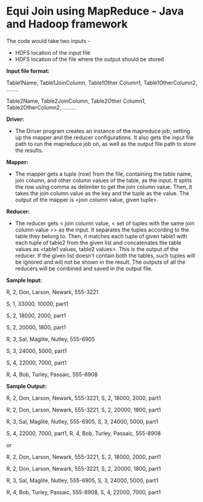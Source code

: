 # Equi Join using MapReduce - Java and Hadoop framework

The code would take two inputs - 
* HDFS location of the input file 
* HDFS location of the file where the output should be stored

**Input file format:**

Table1Name, Table1JoinColumn, Table1Other Column1, Table1OtherColumn2, ……..

Table2Name, Table2JoinColumn, Table2Other Column1, Table2OtherColumn2, ……...

**Driver:**
* The Driver program creates an instance of the mapreduce job, setting up the mapper and the reducer configurations. It also gets the input file path to run the mapreduce job on, as well as the output file path to store the results.  

**Mapper:**
* The mapper gets a tuple (row) from the file, containing the table name, join column, and other column values of the table, as the input. It splits the row using comma as delimiter to get the join column value. Then, it takes the join column value as the key and the tuple as the value. The output of the mapper is <join column value, given tuple>.

**Reducer:**
* The reducer gets < join column value, < set of tuples with the same join column value >> as the input. It separates the tuples according to the table they belong to. Then, it matches each tuple of given table1 with each tuple of table2 from the given list and concatenates the table values as <table1 values, table2 values>. This is the output of the reducer. If the given list doesn't contain both the tables, such tuples will be ignored and will not be shown in the result. The outputs of all the reducers will be combined and saved in the output file. 


**Sample Input:**
  
R, 2, Don, Larson, Newark, 555-3221

S, 1, 33000, 10000, part1
  
S, 2, 18000, 2000, part1
  
S, 2, 20000, 1800, part1
  
R, 3, Sal, Maglite, Nutley, 555-6905
  
S, 3, 24000, 5000, part1
  
S, 4, 22000, 7000, part1
  
R, 4, Bob, Turley, Passaic, 555-8908
  

**Sample Output:**

R, 2, Don, Larson, Newark, 555-3221, S, 2, 18000, 2000, part1
  
R, 2, Don, Larson, Newark, 555-3221, S, 2, 20000, 1800, part1

R, 3, Sal, Maglite, Nutley, 555-6905, S, 3, 24000, 5000, part1

S, 4, 22000, 7000, part1, R, 4, Bob, Turley, Passaic, 555-8908

or

R, 2, Don, Larson, Newark, 555-3221, S, 2, 18000, 2000, part1

R, 2, Don, Larson, Newark, 555-3221, S, 2, 20000, 1800, part1

R, 3, Sal, Maglite, Nutley, 555-6905, S, 3, 24000, 5000, part1

R, 4, Bob, Turley, Passaic, 555-8908, S, 4, 22000, 7000, part1


